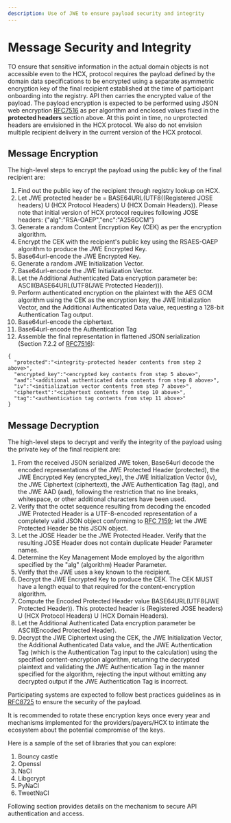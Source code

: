 ```yaml
---
description: Use of JWE to ensure payload security and integrity
---
```


# Message Security and Integrity

TO ensure that sensitive information in the actual domain objects is not accessible even to the HCX, protocol requires the payload defined by the domain data specifications to be encrypted using a separate asymmetric encryption key of the final recipient established at the time of participant onboarding into the registry. API then carries the encrypted value of the payload. The payload encryption is expected to be performed using JSON web encryption [RFC7516](https://datatracker.ietf.org/doc/html/rfc7516) as per algorithm and enclosed values fixed in the **protected headers** section above. At this point in time, no unprotected headers are envisioned in the HCX protocol. We also do not envision multiple recipient delivery in the current version of the HCX protocol.

## **Message Encryption**

The high-level steps to encrypt the payload using the public key of the final recipient are:

1. Find out the public key of the recipient through registry lookup on HCX.
2. Let JWE protected header be = BASE64URL(UTF8((Registered JOSE headers) U (HCX Protocol Headers) U (HCX Domain Headers)). Please note that initial version of HCX protocol requires following JOSE headers: {"alg":"RSA-OAEP","enc":"A256GCM"}
3. Generate a random Content Encryption Key (CEK) as per the encryption algorithm.
4. Encrypt the CEK with the recipient's public key using the RSAES-OAEP algorithm to produce the JWE Encrypted Key.
5. Base64url-encode the JWE Encrypted Key.
6. Generate a random JWE Initialization Vector.
7. Base64url-encode the JWE Initialization Vector.
8. Let the Additional Authenticated Data encryption parameter be: ASCII(BASE64URL(UTF8(JWE Protected Header))).
9. Perform authenticated encryption on the plaintext with the AES GCM algorithm using the CEK as the encryption key, the JWE Initialization Vector, and the Additional Authenticated Data value, requesting a 128-bit Authentication Tag output.
10. Base64url-encode the ciphertext.
11. Base64url-encode the Authentication Tag
12. Assemble the final representation in flattened JSON serialization (Section 7.2.2 of [RFC7516](https://datatracker.ietf.org/doc/html/rfc7516#section-7.2.2)):

```
{
  "protected":"<integrity-protected header contents from step 2 above>",
  "encrypted_key":"<encrypted key contents from step 5 above>",
  "aad":"<additional authenticated data contents from step 8 above>",
  "iv":"<initialization vector contents from step 7 above>",
  "ciphertext":"<ciphertext contents from step 10 above>",
  "tag":"<authentication tag contents from step 11 above>"
}
```

## **Message Decryption**

The high-level steps to decrypt and verify the integrity of the payload using the private key of the final recipient are:

1. From the received JSON serialized JWE token, Base64url decode the encoded representations of the JWE Protected Header (protected), the JWE Encrypted Key (encrypted\_key), the JWE Initialization Vector (iv), the JWE Ciphertext (ciphertext), the JWE Authentication Tag (tag), and the JWE AAD (aad), following the restriction that no line breaks, whitespace, or other additional characters have been used.
2. Verify that the octet sequence resulting from decoding the encoded JWE Protected Header is a UTF-8-encoded representation of a completely valid JSON object conforming to [RFC 7159](https://datatracker.ietf.org/doc/html/rfc7159); let the JWE Protected Header be this JSON object.
3. Let the JOSE Header be the JWE Protected Header. Verify that the resulting JOSE Header does not contain duplicate Header Parameter names.
4. Determine the Key Management Mode employed by the algorithm specified by the "alg" (algorithm) Header Parameter.
5. Verify that the JWE uses a key known to the recipient.
6. Decrypt the JWE Encrypted Key to produce the CEK. The CEK MUST have a length equal to that required for the content-encryption algorithm.
7. Compute the Encoded Protected Header value BASE64URL(UTF8(JWE Protected Header)). This protected header is (Registered JOSE headers) U (HCX Protocol Headers) U (HCX Domain Headers).
8. Let the Additional Authenticated Data encryption parameter be ASCII(Encoded Protected Header).
9. Decrypt the JWE Ciphertext using the CEK, the JWE Initialization Vector, the Additional Authenticated Data value, and the JWE Authentication Tag (which is the Authentication Tag input to the calculation) using the specified content-encryption algorithm, returning the decrypted plaintext and validating the JWE Authentication Tag in the manner specified for the algorithm, rejecting the input without emitting any decrypted output if the JWE Authentication Tag is incorrect.

Participating systems are expected to follow best practices guidelines as in [RFC8725](https://datatracker.ietf.org/doc/html/rfc8725) to ensure the security of the payload.

It is recommended to rotate these encryption keys once every year and mechanisms implemented for the providers/payers/HCX to intimate the ecosystem about the potential compromise of the keys.

Here is a sample of the set of libraries that you can explore:

1. Bouncy castle
2. Openssl
3. NaCl
4. Libgcrypt
5. PyNaCl
6. TweetNaCl

Following section provides details on the mechanism to secure API authentication and access.
